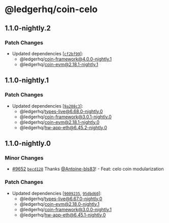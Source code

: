 # @ledgerhq/coin-celo

## 1.1.0-nightly.2

### Patch Changes

- Updated dependencies [[`cf2bf99`](https://github.com/LedgerHQ/ledger-live/commit/cf2bf99ba44e6eaf20e16cb320c0b22068340601)]:
  - @ledgerhq/coin-framework@4.0.0-nightly.1
  - @ledgerhq/coin-evm@2.18.1-nightly.1

## 1.1.0-nightly.1

### Patch Changes

- Updated dependencies [[`9a208c3`](https://github.com/LedgerHQ/ledger-live/commit/9a208c39aec129b3aff2105991ffc18be05fd3f5)]:
  - @ledgerhq/types-live@6.68.0-nightly.0
  - @ledgerhq/coin-framework@3.0.1-nightly.0
  - @ledgerhq/coin-evm@2.18.1-nightly.0
  - @ledgerhq/hw-app-eth@6.45.2-nightly.0

## 1.1.0-nightly.0

### Minor Changes

- [#9652](https://github.com/LedgerHQ/ledger-live/pull/9652) [`becd128`](https://github.com/LedgerHQ/ledger-live/commit/becd128bc5b58813ecf3937c8a82b95ed9a347b1) Thanks [@Antoine-bls83](https://github.com/Antoine-bls83)! - Feat: celo coin modularization

### Patch Changes

- Updated dependencies [[`9009235`](https://github.com/LedgerHQ/ledger-live/commit/9009235cf52e83c0626acaec0959bfb3837404aa), [`95dbd60`](https://github.com/LedgerHQ/ledger-live/commit/95dbd60c06b02fe6fd50bc2ec0883096858d1f23)]:
  - @ledgerhq/types-live@6.67.0-nightly.0
  - @ledgerhq/coin-evm@2.18.0-nightly.1
  - @ledgerhq/coin-framework@3.0.0-nightly.1
  - @ledgerhq/hw-app-eth@6.45.1-nightly.0
